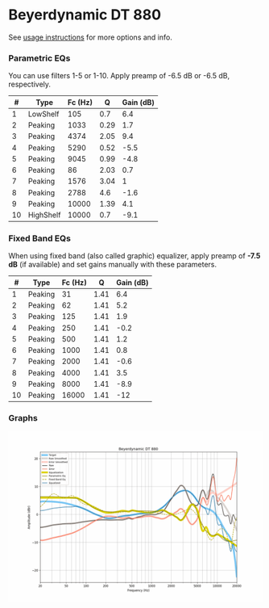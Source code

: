 # Beyerdynamic DT 880
See [usage instructions](https://github.com/jaakkopasanen/AutoEq#usage) for more options and info.

### Parametric EQs
You can use filters 1-5 or 1-10. Apply preamp of -6.5 dB or -6.5 dB, respectively.

|   # | Type      |   Fc (Hz) |    Q |   Gain (dB) |
|-----|-----------|-----------|------|-------------|
|   1 | LowShelf  |       105 | 0.7  |         6.4 |
|   2 | Peaking   |      1033 | 0.29 |         1.7 |
|   3 | Peaking   |      4374 | 2.05 |         9.4 |
|   4 | Peaking   |      5290 | 0.52 |        -5.5 |
|   5 | Peaking   |      9045 | 0.99 |        -4.8 |
|   6 | Peaking   |        86 | 2.03 |         0.7 |
|   7 | Peaking   |      1576 | 3.04 |         1   |
|   8 | Peaking   |      2788 | 4.6  |        -1.6 |
|   9 | Peaking   |     10000 | 1.39 |         4.1 |
|  10 | HighShelf |     10000 | 0.7  |        -9.1 |

### Fixed Band EQs
When using fixed band (also called graphic) equalizer, apply preamp of **-7.5 dB** (if available) and set gains manually with these parameters.

|   # | Type    |   Fc (Hz) |    Q |   Gain (dB) |
|-----|---------|-----------|------|-------------|
|   1 | Peaking |        31 | 1.41 |         6.4 |
|   2 | Peaking |        62 | 1.41 |         5.2 |
|   3 | Peaking |       125 | 1.41 |         1.9 |
|   4 | Peaking |       250 | 1.41 |        -0.2 |
|   5 | Peaking |       500 | 1.41 |         1.2 |
|   6 | Peaking |      1000 | 1.41 |         0.8 |
|   7 | Peaking |      2000 | 1.41 |        -0.6 |
|   8 | Peaking |      4000 | 1.41 |         3.5 |
|   9 | Peaking |      8000 | 1.41 |        -8.9 |
|  10 | Peaking |     16000 | 1.41 |       -12   |

### Graphs
![](./Beyerdynamic%20DT%20880.png)
